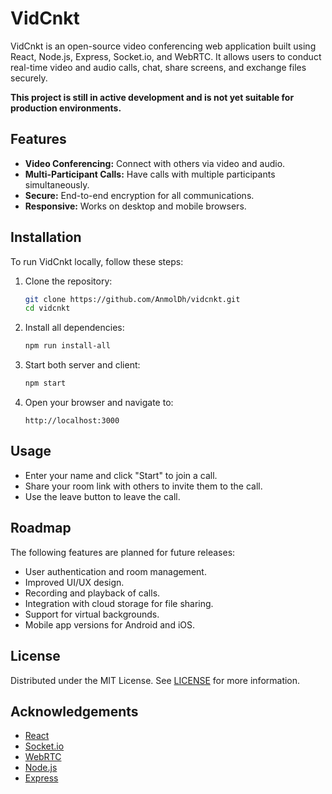 # VidCnkt

VidCnkt is an open-source video conferencing web application built using React, Node.js, Express, Socket.io, and WebRTC. It allows users to conduct real-time video and audio calls, chat, share screens, and exchange files securely.

**This project is still in active development and is not yet suitable for production environments.**

## Features

- **Video Conferencing:** Connect with others via video and audio.
- **Multi-Participant Calls:** Have calls with multiple participants simultaneously.
- **Secure:** End-to-end encryption for all communications.
- **Responsive:** Works on desktop and mobile browsers.

## Installation

To run VidCnkt locally, follow these steps:

1. Clone the repository:
   ```bash
   git clone https://github.com/AnmolDh/vidcnkt.git
   cd vidcnkt
   ```

2. Install all dependencies:
   ```bash
   npm run install-all
   ```

3. Start both server and client:
   ```bash
   npm start
   ```

4. Open your browser and navigate to:
   ```
   http://localhost:3000
   ```

## Usage

- Enter your name and click "Start" to join a call.
- Share your room link with others to invite them to the call.
- Use the leave button to leave the call.

## Roadmap

The following features are planned for future releases:

- User authentication and room management.
- Improved UI/UX design.
- Recording and playback of calls.
- Integration with cloud storage for file sharing.
- Support for virtual backgrounds.
- Mobile app versions for Android and iOS.


## License

Distributed under the MIT License. See [LICENSE](LICENSE) for more information.

## Acknowledgements

- [React](https://react.dev/)
- [Socket.io](https://socket.io/)
- [WebRTC](https://webrtc.org/)
- [Node.js](https://nodejs.org/)
- [Express](https://expressjs.com/)
